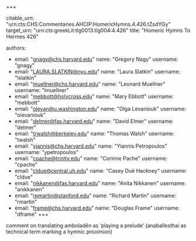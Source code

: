 +++


citable_urn: "urn:cts:CHS:Commentaries.AHCIP:HomericHymns.4.426.tZsdYGy"
target_urn: "urn:cts:greekLit:tlg0013.tlg004:4.426"
title: "Homeric Hymns To Hermes 426"

authors:
- email: "gnagy@chs.harvard.edu"
  name: "Gregory Nagy"
  username: "gnagy"
- email: "LAURA.SLATKIN@nyu.edu"
  name: "Laura Slatkin"
  username: "lslatkin"
- email: "muellner@chs.harvard.edu"
  name: "Leonard Muellner"
  username: "lmuellner"
- email: "mebbott@holycross.edu"
  name: "Mary Ebbott"
  username: "mebbott"
- email: "olevan@u.washington.edu"
  name: "Olga Levaniouk"
  username: "olevaniouk"
- email: "delmer@fas.harvard.edu"
  name: "David Elmer"
  username: "delmer"
- email: "trwalsh@berkeley.edu"
  name: "Thomas Walsh"
  username: "twalsh"
- email: "yiannis@chs.harvard.edu"
  name: "Yiannis Petropoulos"
  username: "ypetropoulos"
- email: "cpache@trinity.edu"
  name: "Corinne Pache"
  username: "cpache"
- email: "cldue@central.uh.edu"
  name: "Casey Dué Hackney"
  username: "cldue"
- email: "nikkanen@fas.harvard.edu"
  name: "Anita Nikkanen"
  username: "anikkanen"
- email: "rpmartin@stanford.edu"
  name: "Richard Martin"
  username: "rmartin"
- email: "frame@chs.harvard.edu"
  name: "Douglas Frame"
  username: "dframe"
+++

<p>comment on translating amboladēn as ‘playing a prelude’ (anaballesthai as technical term marking a hymnic prooimion)</p>